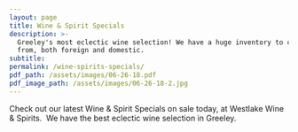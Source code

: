 ```yaml
---
layout: page
title: Wine & Spirit Specials
description: >-
  Greeley's most eclectic wine selection! We have a huge inventory to choose
  from, both foreign and domestic.
subtitle:
permalink: /wine-spirits-specials/
pdf_path: /assets/images/06-26-18.pdf
pdf_image_path: /assets/images/06-26-18-2.jpg
---
```


Check out our latest Wine & Spirit Specials on sale today, at Westlake Wine & Spirits.  We have the best eclectic wine selection in Greeley.